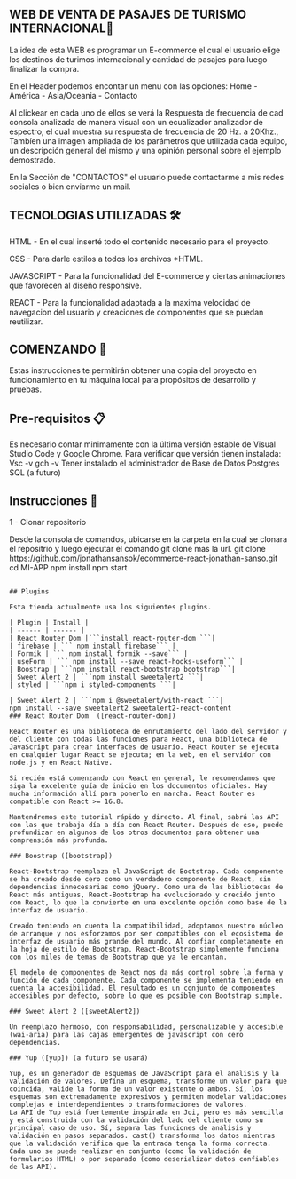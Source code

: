 ## WEB DE VENTA DE PASAJES DE TURISMO INTERNACIONAL🌄

  La idea de esta WEB es programar un E-commerce el cual el usuario elige los destinos de turimos internacional y cantidad de pasajes para luego finalizar la compra.
  
En el Header podemos encontar un menu con las opciones: Home - América - Asia/Oceania - Contacto

Al clickear en cada uno de ellos se verá la Respuesta de frecuencia de cad consola analizada de manera visual con un ecualizador analizador de espectro, el cual muestra su respuesta de frecuencia de 20 Hz. a 20Khz., Tambíen una imagen ampliada de los parámetros que utilizada cada equipo, un descripción general del mismo y una opinión personal sobre el ejemplo demostrado. 

En la Sección de "CONTACTOS" el usuario puede contactarme a mis redes sociales o bien enviarme un mail. 

## TECNOLOGIAS UTILIZADAS 🛠️

HTML - En el cual inserté todo el contenido necesario para el proyecto. 

CSS - Para darle estilos a todos los archivos *HTML.  

JAVASCRIPT - Para la funcionalidad del E-commerce y ciertas animaciones que favorecen al diseño responsive. 

REACT - Para la funcionalidad adaptada a la maxima velocidad de navegacion del usuario y creaciones de componentes que se puedan reutilizar.

## COMENZANDO 🚀 
Estas instrucciones te permitirán obtener una copia del proyecto en funcionamiento en tu máquina local para propósitos de desarrollo y pruebas.  

## Pre-requisitos 📋 
Es necesario contar minimamente con la última versión estable de Visual Studio Code y Google Chrome. Para verificar que versión tienen instalada: 
Vsc -v 
gch -v 
Tener instalado el administrador de Base de Datos Postgres SQL (a futuro)

## Instrucciones 🔧

1 - Clonar repositorio

Desde la consola de comandos, ubicarse en la carpeta en la cual se clonara el repositrio y luego ejecutar el comando git clone mas la url.
git clone https://github.com/jonathansansok/ecommerce-react-jonathan-sanso.git
cd MI-APP
npm install
npm start
```

## Plugins

Esta tienda actualmente usa los siguientes plugins.

| Plugin | Install |
| ------ | ------ |
| React Router Dom |```install react-router-dom ```|
| firebase | ``` npm install firebase``` |
| Formik | ``` npm install formik --save``` |
| useForm | ``` npm install --save react-hooks-useform``` |
| Boostrap | ```npm install react-bootstrap bootstrap```|
| Sweet Alert 2 | ```npm install sweetalert2 ```|
| styled | ```npm i styled-components ```|

| Sweet Alert 2 | ```npm i @sweetalert/with-react ```|
npm install --save sweetalert2 sweetalert2-react-content
### React Router Dom  ([react-router-dom])

React Router es una biblioteca de enrutamiento del lado del servidor y del cliente con todas las funciones para React, una biblioteca de JavaScript para crear interfaces de usuario. React Router se ejecuta en cualquier lugar React se ejecuta; en la web, en el servidor con node.js y en React Native.

Si recién está comenzando con React en general, le recomendamos que siga la excelente guía de inicio en los documentos oficiales. Hay mucha información allí para ponerlo en marcha. React Router es compatible con React >= 16.8.

Mantendremos este tutorial rápido y directo. Al final, sabrá las API con las que trabaja día a día con React Router. Después de eso, puede profundizar en algunos de los otros documentos para obtener una comprensión más profunda.

### Boostrap ([bootstrap])

React-Bootstrap reemplaza el JavaScript de Bootstrap. Cada componente se ha creado desde cero como un verdadero componente de React, sin dependencias innecesarias como jQuery. Como una de las bibliotecas de React más antiguas, React-Bootstrap ha evolucionado y crecido junto con React, lo que la convierte en una excelente opción como base de la interfaz de usuario.

Creado teniendo en cuenta la compatibilidad, adoptamos nuestro núcleo de arranque y nos esforzamos por ser compatibles con el ecosistema de interfaz de usuario más grande del mundo. Al confiar completamente en la hoja de estilo de Bootstrap, React-Bootstrap simplemente funciona con los miles de temas de Bootstrap que ya le encantan.

El modelo de componentes de React nos da más control sobre la forma y función de cada componente. Cada componente se implementa teniendo en cuenta la accesibilidad. El resultado es un conjunto de componentes accesibles por defecto, sobre lo que es posible con Bootstrap simple.

### Sweet Alert 2 ([sweetAlert2])

Un reemplazo hermoso, con responsabilidad, personalizable y accesible (wai-aria) para las cajas emergentes de javascript con cero dependencias.
 
### Yup ([yup]) (a futuro se usará)

Yup, es un generador de esquemas de JavaScript para el análisis y la validación de valores. Defina un esquema, transforme un valor para que coincida, valide la forma de un valor existente o ambos. Sí, los esquemas son extremadamente expresivos y permiten modelar validaciones complejas e interdependientes o transformaciones de valores.
La API de Yup está fuertemente inspirada en Joi, pero es más sencilla y está construida con la validación del lado del cliente como su principal caso de uso. Sí, separa las funciones de análisis y validación en pasos separados. cast() transforma los datos mientras que la validación verifica que la entrada tenga la forma correcta. Cada uno se puede realizar en conjunto (como la validación de formularios HTML) o por separado (como deserializar datos confiables de las API).
